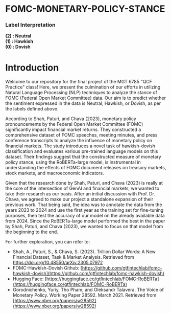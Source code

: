 # FOMC-MONETARY-POLICY-STANCE

### Label Interpretation
**(2) : Neutral**  
**(1) : Hawkish**  
**(0) : Dovish**  

# Introduction
Welcome to our repository for the final project of the MGT 6785 "QCF Practice" class! Here, we present the culmination of our efforts in utilizing Natural Language Processing (NLP) techniques to analyze the stance of FOMC (Federal Open Market Committee) data. Our aim is to predict whether the sentiment expressed in the data is Neutral, Hawkish, or Dovish, as per the labels defined above.

According to Shah, Paturi, and Chava (2023), monetary policy pronouncements by the Federal Open Market Committee (FOMC) significantly impact financial market returns. They constructed a comprehensive dataset of FOMC speeches, meeting minutes, and press conference transcripts to analyze the influence of monetary policy on financial markets. The study introduces a novel task of hawkish-dovish classification and evaluates various pre-trained language models on this dataset. Their findings suggest that the constructed measure of monetary policy stance, using the RoBERTa-large model, is instrumental in understanding the effects of FOMC document releases on treasury markets, stock markets, and macroeconomic indicators.

Given that the research done by Shah, Paturi, and Chava (2023) is really at the core of the intersection of GenAI and financial markets, we wanted to take their research as our basis. After an initial discussion with Prof. Dr. Chava, we agreed to make our project a standalone expansion of their previous work. That being said, the idea was to annotate the data from the years 2023 to 2024 and use the first year as the training set for fine-tuning purposes, then test the accuracy of our model on the already available data from 2024. Since the RoBERTa-large model performed the best in the paper by Shah, Paturi, and Chava (2023), we wanted to focus on that model from the beginning to the end.

For further exploration, you can refer to:
- Shah, A., Paturi, S., & Chava, S. (2023). Trillion Dollar Words: A New Financial Dataset, Task & Market Analysis. Retrieved from https://doi.org/10.48550/arXiv.2305.07972
- FOMC-Hawkish-Dovish Github: [https://github.com/gtfintechlab/fomc-hawkish-dovish](https://github.com/gtfintechlab/fomc-hawkish-dovish)
- Hugging Face: [https://huggingface.co/gtfintechlab/FOMC-RoBERTa](https://huggingface.co/gtfintechlab/FOMC-RoBERTa)
- Gorodnichenko, Yuriy, Tho Pham, and Oleksandr Talavera. The Voice of Monetary Policy. Working Paper 28592. March 2021. Retrieved from [https://www.nber.org/papers/w28592](https://www.nber.org/papers/w28592)





